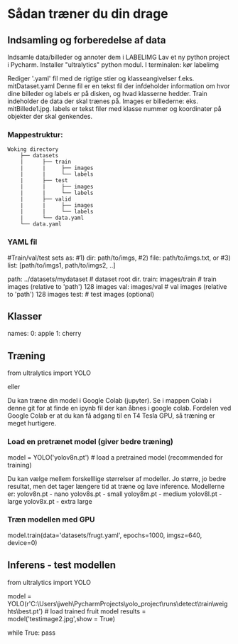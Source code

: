

# Sådan træner du din drage

## Indsamling og forberedelse af data

Indsamle data/billeder og annoter dem i LABELIMG
Lav et ny python project i Pycharm.
Installer "ultralytics" python modul.
I terminalen: kør labelimg

Rediger '.yaml' fil med de rigtige stier og klasseangivelser
    f.eks. mitDataset.yaml
    Denne fil er en tekst fil der infdeholder information om hvor dine billeder og labels er på disken, og hvad klasserne hedder.
    Train indeholder de data der skal trænes på. Images er billederne: eks. mitBillede1.jpg. labels er tekst filer med klasse nummer og koordinater på objekter der        skal genkendes.

    
### Mappestruktur:
```
Woking directory
    ├── datasets
    |	   ├── train
    |	   |     ├── images
    |	   |     └── labels
    |	   ├── test
    |	   |     ├── images
    |	   |     └── labels
    |	   ├── valid
    |	   |     ├── images
    |	   |     └── labels
    |	   └── data.yaml
    └── data.yaml
```
### YAML fil
#Train/val/test sets as:
#1) dir: path/to/imgs,
#2) file: path/to/imgs.txt, or 
#3) list: [path/to/imgs1, path/to/imgs2, ..]

path: ../datasets/mydataset  # dataset root dir. 
train: images/train  # train images (relative to 'path') 128 images
val: images/val  # val images (relative to 'path') 128 images
test:  # test images (optional)

## Klasser
names:
  0: apple
  1: cherry


## Træning
from ultralytics import YOLO

eller

Du kan træne din model i Google Colab (jupyter).
Se i mappen Colab i denne git for at finde en ipynb fil der kan åbnes i google colab.
Fordelen ved Google Colab er at du kan få adgang til en T4 Tesla GPU, så træning er meget hurtigere.

### Load en pretrænet model (giver bedre træning)
model = YOLO('yolov8n.pt')  # load a pretrained model (recommended for training)

Du kan vælge mellem forskelllige størrelser af modeller. Jo større, jo bedre resultat, men det tager længere tid at træne og lave inference.
Modellerne er: 
yolov8n.pt - nano
yolov8s.pt - small
yoloy8m.pt - medium
yolov8l.pt - large
yolov8x.pt - extra large

### Træn modellen med GPU
model.train(data='datasets/frugt.yaml', epochs=1000, imgsz=640, device=0)


## Inferens - test modellen
from ultralytics import YOLO

model = YOLO(r'C:\Users\jweh\PycharmProjects\yolo_project\runs\detect\train\weights\best.pt') # load trained fruit model
results = model('testimage2.jpg',show = True)

while True:
    pass
